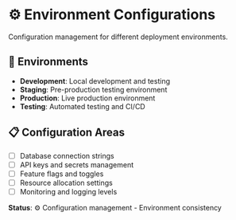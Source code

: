 # ⚙️ Environment Configurations

Configuration management for different deployment environments.

## 🎯 Environments
- **Development**: Local development and testing
- **Staging**: Pre-production testing environment
- **Production**: Live production environment
- **Testing**: Automated testing and CI/CD

## 📋 Configuration Areas
- [ ] Database connection strings
- [ ] API keys and secrets management
- [ ] Feature flags and toggles
- [ ] Resource allocation settings
- [ ] Monitoring and logging levels

**Status**: ⚙️ Configuration management - Environment consistency
